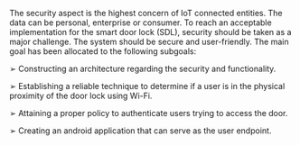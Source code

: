 The security aspect is the highest concern of IoT connected entities. The data can be personal, enterprise or consumer. To reach an acceptable implementation for the smart door lock (SDL), security should be taken as a major challenge. 
The system should be secure and user-friendly. The main goal has been allocated to the following subgoals: 
 
➢	Constructing an architecture regarding the security and functionality. 
 
➢	Establishing a reliable technique to determine if a user is in the physical proximity of the door lock using Wi-Fi. 
 
➢	Attaining a proper policy to authenticate users trying to access the door.  
 
➢	Creating an android application that can serve as the user endpoint. 
